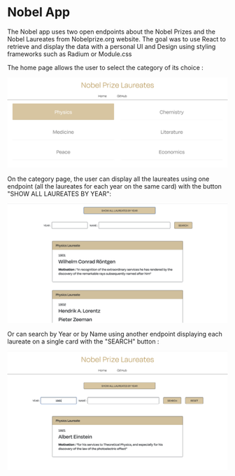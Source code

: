 # Nobel App

The Nobel app uses two open endpoints about the Nobel Prizes and the Nobel Laureates from Nobelprize.org website.
The goal was to use React to retrieve and display the data with a personal UI and Design using styling frameworks such as Radium or Module.css

The home page allows the user to select the category of its choice :

![Alternate text](assets/home.png)

On the category page, the user can display all the laureates using one endpoint (all the laureates for each year on the same card) with the button "SHOW ALL LAUREATES BY YEAR":


![Alternate text](assets/showall.png)



Or can search by Year or by Name using another endpoint displaying each laureate on a single card with the "SEARCH" button :

![Alternate text](assets/searchbar.png)

